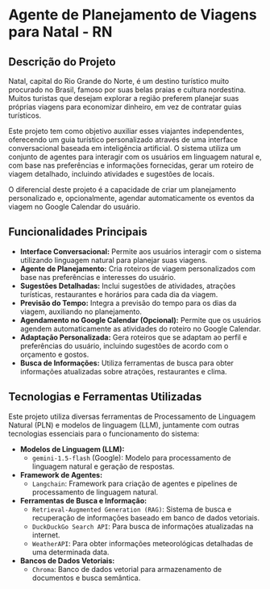 # Agente de Planejamento de Viagens para Natal - RN

## Descrição do Projeto

Natal, capital do Rio Grande do Norte, é um destino turístico muito procurado no Brasil, famoso por suas belas praias e cultura nordestina. Muitos turistas que desejam explorar a região preferem planejar suas próprias viagens para economizar dinheiro, em vez de contratar guias turísticos.

Este projeto tem como objetivo auxiliar esses viajantes independentes, oferecendo um guia turístico personalizado através de uma interface conversacional baseada em inteligência artificial. O sistema utiliza um conjunto de agentes para interagir com os usuários em linguagem natural e, com base nas preferências e informações fornecidas, gerar um roteiro de viagem detalhado, incluindo atividades e sugestões de locais.

O diferencial deste projeto é a capacidade de criar um planejamento personalizado e, opcionalmente, agendar automaticamente os eventos da viagem no Google Calendar do usuário.

## Funcionalidades Principais

*   **Interface Conversacional:** Permite aos usuários interagir com o sistema utilizando linguagem natural para planejar suas viagens.
*   **Agente de Planejamento:** Cria roteiros de viagem personalizados com base nas preferências e interesses do usuário.
*   **Sugestões Detalhadas:** Inclui sugestões de atividades, atrações turísticas, restaurantes e horários para cada dia da viagem.
*   **Previsão do Tempo:** Integra a previsão do tempo para os dias da viagem, auxiliando no planejamento.
*   **Agendamento no Google Calendar (Opcional):** Permite que os usuários agendem automaticamente as atividades do roteiro no Google Calendar.
*   **Adaptação Personalizada:** Gera roteiros que se adaptam ao perfil e preferências do usuário, incluindo sugestões de acordo com o orçamento e gostos.
*   **Busca de Informações:** Utiliza ferramentas de busca para obter informações atualizadas sobre atrações, restaurantes e clima.

## Tecnologias e Ferramentas Utilizadas

Este projeto utiliza diversas ferramentas de Processamento de Linguagem Natural (PLN) e modelos de linguagem (LLM), juntamente com outras tecnologias essenciais para o funcionamento do sistema:

*   **Modelos de Linguagem (LLM):**
    *   `gemini-1.5-flash` (Google): Modelo para processamento de linguagem natural e geração de respostas.
*   **Framework de Agentes:**
    *   `Langchain`: Framework para criação de agentes e pipelines de processamento de linguagem natural.
*   **Ferramentas de Busca e Informação:**
    *   `Retrieval-Augmented Generation (RAG)`: Sistema de busca e recuperação de informações baseado em banco de dados vetoriais.
    *   `DuckDuckGo Search API`: Para busca de informações atualizadas na internet.
    *   `WeatherAPI`: Para obter informações meteorológicas detalhadas de uma determinada data.
*   **Bancos de Dados Vetoriais:**
    *   `Chroma`: Banco de dados vetorial para armazenamento de documentos e busca semântica.

